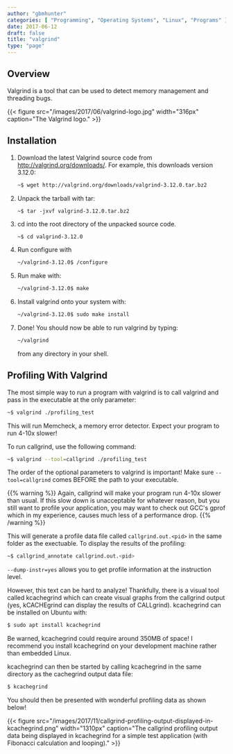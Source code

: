 ```yaml
---
author: "gbmhunter"
categories: [ "Programming", "Operating Systems", "Linux", "Programs" ]
date: 2017-06-12
draft: false
title: "valgrind"
type: "page"
---
```


## Overview

Valgrind is a tool that can be used to detect memory management and threading bugs.

{{< figure src="/images/2017/06/valgrind-logo.jpg" width="316px" caption="The Valgrind logo."  >}}

## Installation

1. Download the latest Valgrind source code from http://valgrind.org/downloads/. For example, this downloads version 3.12.0:  

    ```sh   
    ~$ wget http://valgrind.org/downloads/valgrind-3.12.0.tar.bz2
    ```

2. Unpack the tarball with tar:   

    ```SH
    ~$ tar -jxvf valgrind-3.12.0.tar.bz2
    ```

3. cd into the root directory of the unpacked source code.  

    ```sh    
    ~$ cd valgrind-3.12.0
    ```

4. Run configure with  

    ```sh    
    ~/valgrind-3.12.0$ /configure
    ```

5. Run make with:  

    ```sh    
    ~/valgrind-3.12.0$ make
    ```

6. Install valgrind onto your system with:  

    ```sh    
    ~/valgrind-3.12.0$ sudo make install
    ```

7. Done! You should now be able to run valgrind by typing:  

    ```sh
    ~/valgrind
    ```

    from any directory in your shell.


## Profiling With Valgrind

The most simple way to run a program with valgrind is to call valgrind and pass in the executable at the only parameter:

```sh    
~$ valgrind ./profiling_test
```

This will run Memcheck, a memory error detector. Expect your program to run 4-10x slower!

To run callgrind, use the following command:

```sh    
~$ valgrind --tool=callgrind ./profiling_test
```

The order of the optional parameters to valgrind is important! Make sure `--tool=callgrind` comes BEFORE the path to your executable.

{{% warning %}}
Again, callgrind will make your program run 4-10x slower than usual. If this slow down is unacceptable for whatever reason, but you still want to profile your application, you may want to check out GCC's gprof which in my experience, causes much less of a performance drop.
{{% /warning %}}

This will generate a profile data file called `callgrind.out.<pid>` in the same folder as the exectuable. To display the results of the profiling:

```sh
~$ callgrind_annotate callgrind.out.<pid>
```

`--dump-instr=yes` allows you to get profile information at the instruction level.

However, this text can be hard to analyze! Thankfully, there is a visual tool called kcachegrind which can create visual graphs from the callgrind output (yes, kCACHEgrind can display the results of CALLgrind). kcachegrind can be installed on Ubuntu with:

```sh
$ sudo apt install kcachegrind
```

Be warned, kcachegrind could require around 350MB of space! I recommend you install kcachegrind on your development machine rather than embedded Linux.

kcachegrind can then be started by calling kcachegrind in the same directory as the cachegrind output data file:

```sh
$ kcachegrind
```

You should then be presented with wonderful profiling data as shown below!

{{< figure src="/images/2017/11/callgrind-profiling-output-displayed-in-kcachegrind.png" width="1310px" caption="The callgrind profiling output data being displayed in kcachegrind for a simple test application (with Fibonacci calculation and looping)."  >}}
